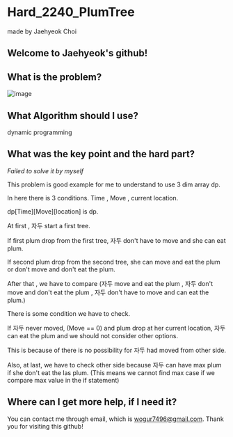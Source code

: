 # Hard_2240_PlumTree

made by Jaehyeok Choi

## Welcome to Jaehyeok's github!

## What is the problem?

![image](https://github.com/Choi-JaeHyeok-21500749/Hard_2240_PlumTree/blob/main/2240_pro.PNG)

## What Algorithm should I use?

dynamic programming

## What was the key point and the hard part?

*Failed to solve it by myself*

This problem is good example for me to understand to use 3 dim array dp.

In here there is 3 conditions. Time , Move , current location.

dp[Time][Move][location] is dp.

At first , 자두 start a first tree.

If first plum drop from the first tree, 자두 don't have to move and she can eat plum.

If second plum drop from the second tree, she can move and eat the plum or don't move and don't eat the plum.

After that , we have to compare (자두 move and eat the plum , 자두 don't move and don't eat the plum , 자두 don't have to move and can eat the plum.)

There is some condition we have to check.

If 자두 never moved, (Move == 0) and plum drop at her current location, 자두 can eat the plum and we should not consider other options.

This is because of there is no possibility for 자두 had moved from other side.

Also, at last, we have to check other side because 자두 can have max plum if she don't eat the las plum. (This means we cannot find max case if we compare max value in the if statement)


## Where can I get more help, if I need it?

You can contact me through email, which is wogur7496@gmail.com.
Thank you for visiting this github!
